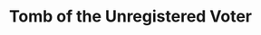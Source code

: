 ---
pid: CH329
title: Tomb of the Unregistered Voter
location_transcription: Dilworth Plaza
zipcode: '19438'
outside_phl: 'Harleysville PA '
neighborhood: 
age: '52'
age_range: 50-59
instagram: 
image_file_name: CH_329.jpg
proposal_transcription: |-
  Democracy 508 BC-
  Register!
  Voter Registration Office - open  24/7 365
topic: Politics
topic_summary: '0'
type: Plaque,Other No Form,Memorial
keywords_other: 
credit: 
image_labels: Tomb
twitter: 
facebook: 
permalink: "/monuments/ch329/"
layout: item-page
---